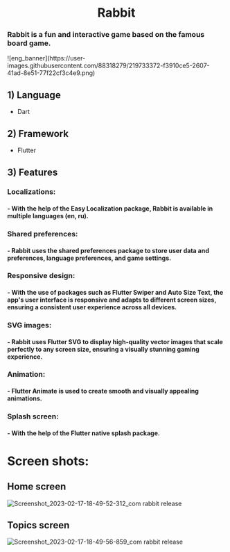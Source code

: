 <h1 align="center">Rabbit</h1>

<h3>Rabbit is a fun and interactive game based on the famous board game.</h3>
![eng_banner](https://user-images.githubusercontent.com/88318279/219733372-f3910ce5-2607-41ad-8e51-77f22cf3c4e9.png)


## 1) Language 
- Dart
## 2) Framework
- Flutter
## 3) Features 
### Localizations: 
#### - With the help of the Easy Localization package, Rabbit is available in multiple languages (en, ru).
### Shared preferences: 
#### - Rabbit uses the shared preferences package to store user data and preferences, language preferences, and game settings.
### Responsive design:
#### - With the use of packages such as Flutter Swiper and Auto Size Text, the app's user interface is responsive and adapts to different screen sizes, ensuring a consistent user experience across all devices.
### SVG images: 
#### - Rabbit uses Flutter SVG to display high-quality vector images that scale perfectly to any screen size, ensuring a visually stunning gaming experience.
### Animation:
#### - Flutter Animate is used to create smooth and visually appealing animations.
### Splash screen:
#### - With the help of the Flutter native splash package.


# Screen shots:
## Home screen
![Screenshot_2023-02-17-18-49-52-312_com rabbit release](https://user-images.githubusercontent.com/88318279/219747785-7bd54b7a-7f9f-4087-ae03-56f6492d89d3.jpg)

## Topics screen
![Screenshot_2023-02-17-18-49-56-859_com rabbit release](https://user-images.githubusercontent.com/88318279/219748561-bcde8204-1164-4605-b167-8a21d68155f2.jpg)

